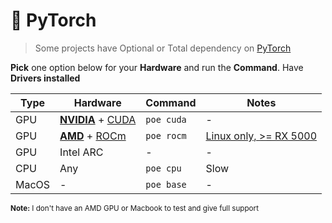 # 🔦 PyTorch

> Some projects have Optional or Total dependency on [PyTorch](https://pytorch.org/)

**Pick** one option below for your **Hardware** and run the **Command**. Have **Drivers installed**

| Type    | **Hardware** | **Command** | **Notes** |
|---------|--------------|-------------|-----------|
| GPU     | [**NVIDIA**](https://www.nvidia.com/download/index.aspx) + [CUDA](https://en.wikipedia.org/wiki/CUDA) | `poe cuda` | -
| GPU     | [**AMD**](https://www.amd.com/en/support) + [ROCm](https://en.wikipedia.org/wiki/ROCm) | `poe rocm` | [Linux only, >= RX 5000](https://rocm.docs.amd.com/projects/install-on-linux/en/latest/reference/system-requirements.html)
| GPU     | Intel ARC    |  -          | -   |
| CPU     | Any          | `poe cpu`   | Slow |
| MacOS   | -            | `poe base`  | -   |

<sub><b>Note:</b> I don't have an AMD GPU or Macbook to test and give full support</sub>
